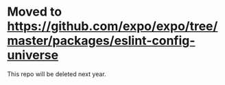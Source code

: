 # Moved to https://github.com/expo/expo/tree/master/packages/eslint-config-universe

This repo will be deleted next year.
